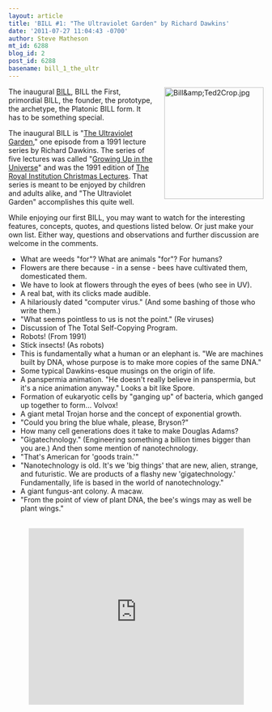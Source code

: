 ```yaml
---
layout: article
title: 'BILL #1: "The Ultraviolet Garden" by Richard Dawkins'
date: '2011-07-27 11:04:43 -0700'
author: Steve Matheson
mt_id: 6288
blog_id: 2
post_id: 6288
basename: bill_1_the_ultr
---
```

<img src="http://pandasthumb.org/Bill%26Ted2Crop.jpg" alt="Bill&amp;amp;Ted2Crop.jpg" width="196" height="221" style="float: right; margin: 0 0 20px 20px;" class="mt-image-right" />The inaugural [BILL](http://pandasthumb.org/archives/2011/07/they-have-ted-w.html), BILL the First, primordial BILL, the founder, the prototype, the archetype, the Platonic BILL form. It has to be something special.

The inaugural BILL is "[The Ultraviolet Garden](http://www.youtube.com/watch?v=_igTWNidwnk&amp;feature=youtube_gdata)," one episode from a 1991 lecture series by Richard Dawkins. The series of five lectures was called "[Growing Up in the Universe](http://richarddawkins.net/videos/826-growing-up-in-the-universe-2-disc-dvd-set)" and was the 1991 edition of [The Royal Institution Christmas Lectures](http://www.rigb.org/contentControl?id=00000001882&amp;action=displayContent). That series is meant to be enjoyed by children and adults alike, and "The Ultraviolet Garden" accomplishes this quite well.

While enjoying our first BILL, you may want to watch for the interesting features, concepts, quotes, and questions listed below. Or just make your own list. Either way, questions and observations and further discussion are welcome in the comments.



* What are weeds "for"? What are animals "for"?  For humans?
* Flowers are there because - in a sense - bees have cultivated them, domesticated them.
* We have to look at flowers through the eyes of bees (who see in UV).
* A real bat, with its clicks made audible.
* A hilariously dated "computer virus." (And some bashing of those who write them.)
* "What seems pointless to us is not the point." (Re viruses)
* Discussion of The Total Self-Copying Program.
* Robots! (From 1991)
* Stick insects! (As robots)
* This is fundamentally what a human or an elephant is. "We are machines built by DNA, whose purpose is to make more copies of the same DNA."
* Some typical Dawkins-esque musings on the origin of life.
* A panspermia animation. "He doesn't really believe in panspermia, but it's a nice animation anyway." Looks a bit like Spore.
* Formation of eukaryotic cells by "ganging up" of bacteria, which ganged up together to form... Volvox!
* A giant metal Trojan horse and the concept of exponential growth.
* "Could you bring the blue whale, please, Bryson?"
* How many cell generations does it take to make Douglas Adams?
* "Gigatechnology." (Engineering something a billion times bigger than you are.) And then some mention of nanotechnology.
* "That's American for 'goods train.'"
* "Nanotechnology is old. It's we 'big things' that are new, alien, strange, and futuristic. We are products of a flashy new 'gigatechnology.' Fundamentally, life is based in the world of nanotechnology."
* A giant fungus-ant colony. A macaw.
* "From the point of view of plant DNA, the bee's wings may as well be plant wings."



<br>


<div markdown="block" style="text-align: center;">
<iframe width="425" height="349" src="http://www.youtube.com/embed/_igTWNidwnk?rel=0" frameborder="0" allowfullscreen></iframe>
</div>
